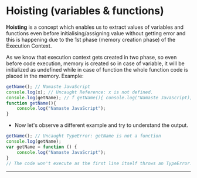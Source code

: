 # Hoisting (variables & functions)

**Hoisting** is a concept which enables us to extract values of variables and functions even before initialising/assigning value without getting error and this is happening due to the 1st phase (memory creation phase) of the Execution Context.

As we know that execution context gets created in two phase, so even before code execution, memory is created so in case of variable, it will be initialized as undefined while in case of function the whole function code is placed in the memory. Example:

```js
getName(); // Namaste JavaScript
console.log(x); // Uncaught Reference: x is not defined.
console.log(getName); // f getName(){ console.log("Namaste JavaScript); }
function getName(){
    console.log("Namaste JavaScript");
}
```

* Now let's observe a different example and try to understand the output.
```js
getName(); // Uncaught TypeError: getName is not a function
console.log(getName);
var getName = function () {
    console.log("Namaste JavaScript");
}
// The code won't execute as the first line itself throws an TypeError.
```

<hr>
